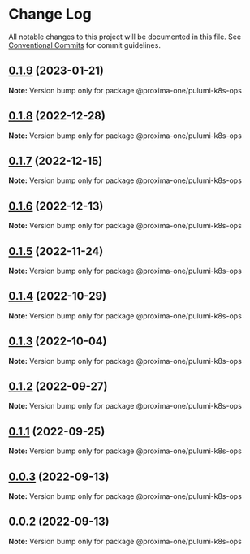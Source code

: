 # Change Log

All notable changes to this project will be documented in this file.
See [Conventional Commits](https://conventionalcommits.org) for commit guidelines.

## [0.1.9](https://github.com/proxima-one/pulumi-components/compare/@proxima-one/pulumi-k8s-ops@0.1.8...@proxima-one/pulumi-k8s-ops@0.1.9) (2023-01-21)

**Note:** Version bump only for package @proxima-one/pulumi-k8s-ops





## [0.1.8](https://github.com/proxima-one/pulumi-components/compare/@proxima-one/pulumi-k8s-ops@0.1.7...@proxima-one/pulumi-k8s-ops@0.1.8) (2022-12-28)

**Note:** Version bump only for package @proxima-one/pulumi-k8s-ops





## [0.1.7](https://github.com/proxima-one/pulumi-components/compare/@proxima-one/pulumi-k8s-ops@0.1.6...@proxima-one/pulumi-k8s-ops@0.1.7) (2022-12-15)

**Note:** Version bump only for package @proxima-one/pulumi-k8s-ops





## [0.1.6](https://github.com/proxima-one/pulumi-components/compare/@proxima-one/pulumi-k8s-ops@0.1.5...@proxima-one/pulumi-k8s-ops@0.1.6) (2022-12-13)

**Note:** Version bump only for package @proxima-one/pulumi-k8s-ops





## [0.1.5](https://github.com/proxima-one/pulumi-components/compare/@proxima-one/pulumi-k8s-ops@0.1.4...@proxima-one/pulumi-k8s-ops@0.1.5) (2022-11-24)

**Note:** Version bump only for package @proxima-one/pulumi-k8s-ops





## [0.1.4](https://github.com/proxima-one/pulumi-components/compare/@proxima-one/pulumi-k8s-ops@0.1.3...@proxima-one/pulumi-k8s-ops@0.1.4) (2022-10-29)

**Note:** Version bump only for package @proxima-one/pulumi-k8s-ops





## [0.1.3](https://github.com/proxima-one/pulumi-components/compare/@proxima-one/pulumi-k8s-ops@0.1.2...@proxima-one/pulumi-k8s-ops@0.1.3) (2022-10-04)

**Note:** Version bump only for package @proxima-one/pulumi-k8s-ops





## [0.1.2](https://github.com/proxima-one/pulumi-components/compare/@proxima-one/pulumi-k8s-ops@0.1.1...@proxima-one/pulumi-k8s-ops@0.1.2) (2022-09-27)

**Note:** Version bump only for package @proxima-one/pulumi-k8s-ops





## [0.1.1](https://github.com/proxima-one/pulumi-components/compare/@proxima-one/pulumi-k8s-ops@0.0.3...@proxima-one/pulumi-k8s-ops@0.1.1) (2022-09-25)

**Note:** Version bump only for package @proxima-one/pulumi-k8s-ops





## [0.0.3](https://github.com/proxima-one/pulumi-components/compare/@proxima-one/pulumi-k8s-ops@0.0.2...@proxima-one/pulumi-k8s-ops@0.0.3) (2022-09-13)

**Note:** Version bump only for package @proxima-one/pulumi-k8s-ops





## 0.0.2 (2022-09-13)

**Note:** Version bump only for package @proxima-one/pulumi-k8s-ops
